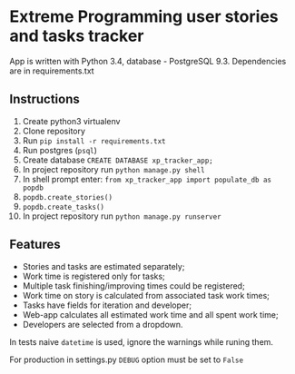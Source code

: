 Extreme Programming user stories and tasks tracker
=========

App is written with Python 3.4, database - PostgreSQL 9.3. 
Dependencies are in requirements.txt

Instructions
---------
1. Create python3 virtualenv
1. Clone repository
1. Run `pip install -r requirements.txt`
1. Run postgres (`psql`)
1. Create database `CREATE DATABASE xp_tracker_app;`
1. In project repository run `python manage.py shell`
1. In shell prompt enter: `from xp_tracker_app import populate_db as popdb`
1. `popdb.create_stories()`
1. `popdb.create_tasks()`
1. In project repository run `python manage.py runserver`


Features
---------
-   Stories and tasks are estimated separately;
-   Work time is registered only for tasks;
-   Multiple task finishing/improving times could be registered;
-   Work time on story is calculated from associated task work times;
-   Tasks have fields for iteration and developer;
-   Web-app calculates all estimated work time and all spent work time;
-   Developers are selected from a dropdown.

In tests naive `datetime` is used, ignore the warnings while runing them.

For production in settings.py `DEBUG` option must be set to `False`